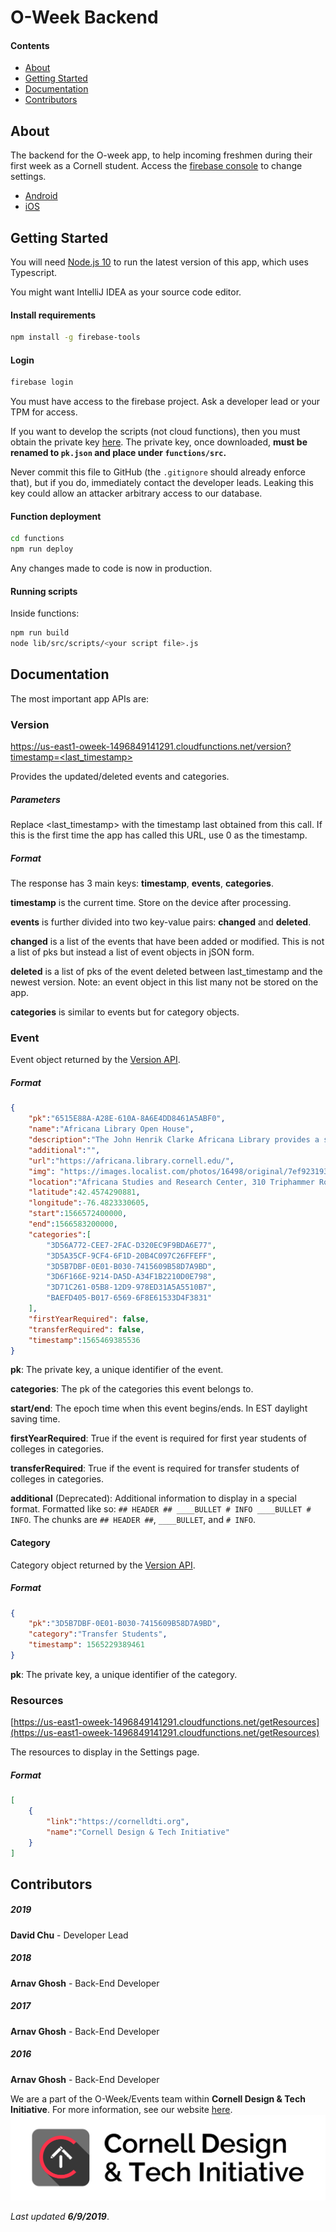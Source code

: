 O-Week Backend
======
#### Contents
  - [About](#about)
  - [Getting Started](#getting-started)
  - [Documentation](#documentation)
  - [Contributors](#contributors)
  
## About
The backend for the O-week app, to help incoming freshmen during their first week as a Cornell student. Access the [firebase console](https://console.firebase.google.com/u/0/project/oweek-1496849141291/overview) to change settings.
- [Android](https://github.com/cornell-dti/o-week-android)
- [iOS](https://github.com/cornell-dti/events-manager-ios)


## Getting Started
You will need [Node.js 10](https://nodejs.org/en/) to run the latest version of this app, which uses Typescript. 

You might want IntelliJ IDEA as your source code editor.

#### Install requirements
```bash
npm install -g firebase-tools
```

#### Login
```bash
firebase login
```

You must have access to the firebase project. Ask a developer lead or your TPM for access.

If you want to develop the scripts (not cloud functions), then you must obtain the private key [here](https://console.firebase.google.com/u/0/project/oweek-1496849141291/settings/serviceaccounts/adminsdk). The private key, once downloaded, **must be renamed to `pk.json` and place under `functions/src`.** 

Never commit this file to GitHub (the `.gitignore` should already enforce that), but if you do, immediately contact the developer leads. Leaking this key could allow an attacker arbitrary access to our database.

#### Function deployment
```bash
cd functions
npm run deploy
```
Any changes made to code is now in production.

#### Running scripts
Inside functions:
```bash
npm run build
node lib/src/scripts/<your script file>.js
```

## Documentation
The most important app APIs are:

### Version
[https://us-east1-oweek-1496849141291.cloudfunctions.net/version?timestamp=<last_timestamp>](https://us-east1-oweek-1496849141291.cloudfunctions.net/version?timestamp=0)

Provides the updated/deleted events and categories.

##### Parameters
Replace <last_timestamp> with the timestamp last obtained from this call. If this is the first time the app has called this URL, use 0 as the timestamp.

##### Format
The response has 3 main keys: **timestamp**, **events**, **categories**. 

**timestamp** is the current time. Store on the device after processing. 

**events** is further divided into two key-value pairs: **changed** and **deleted**.

**changed** is a list of the events that have been added or modified. This is not a 
list of pks but instead a list of event objects in jSON form.

**deleted** is a list of pks of the event deleted between last_timestamp and the newest version. Note: an event object in this list many not be stored on the app.

**categories** is similar to events but for category objects.


### Event
Event object returned by the [Version API](#version).

##### Format
```json
{  
    "pk":"6515E88A-A28E-610A-8A6E4DD8461A5ABF0",
    "name":"Africana Library Open House",
    "description":"The John Henrik Clarke Africana Library provides a special collection focusing on the history and culture of people of African ancestry. The library supports the curriculum of Cornell University’s Africana Studies and Research Center and the Cornell community at large. The library was named in honor of Dr. John Henrik Clarke during the summer of 1985. As a distinguished historian, Dr. Clarke taught courses in Black history at Cornell and was instrumental in establishing the Africana Center’s curriculum in the 1970s. The fall of 2019 marks the 50th anniversary of the founding of Africana. Come and take a tour of the library and the center, and see salient works from our collection.",
    "additional":"",
    "url":"https://africana.library.cornell.edu/",
    "img": "https://images.localist.com/photos/16498/original/7ef9231932f3e8ccaf23dd3f5ae0be4e4984114a.jpg",
    "location":"Africana Studies and Research Center, 310 Triphammer Road",
    "latitude":42.4574290881,
    "longitude":-76.4823330605,
    "start":1566572400000,
    "end":1566583200000,
    "categories":[  
        "3D56A772-CEE7-2FAC-D320EC9F9BDA6E77",
        "3D5A35CF-9CF4-6F1D-20B4C097C26FFEFF",
        "3D5B7DBF-0E01-B030-7415609B58D7A9BD",
        "3D6F166E-9214-DA5D-A34F1B2210D0E798",
        "3D71C261-05B8-12D9-978ED31A5A5510B7",
        "BAEFD405-B017-6569-6F8E61533D4F3831"
    ],
    "firstYearRequired": false,
    "transferRequired": false,
    "timestamp":1565469385536
}
```

**pk**: The private key, a unique identifier of the event.

**categories**: The pk of the categories this event belongs to.

**start/end**: The epoch time when this event begins/ends. In EST daylight saving time.

**firstYearRequired**: True if the event is required for first year students of colleges in categories.

**transferRequired**: True if the event is required for transfer students of colleges in categories.

**additional** (Deprecated): Additional information to display in a special format. Formatted like so: `## HEADER ## ____BULLET # INFO ____BULLET # INFO`. The chunks are `## HEADER ##`, `____BULLET`, and `# INFO`.


#### Category
Category object returned by the [Version API](#version).

##### Format
```json
{  
    "pk":"3D5B7DBF-0E01-B030-7415609B58D7A9BD",
    "category":"Transfer Students",
    "timestamp": 1565229389461
}
```
**pk**: The private key, a unique identifier of the category.

### Resources
[https://us-east1-oweek-1496849141291.cloudfunctions.net/getResources](https://us-east1-oweek-1496849141291.cloudfunctions.net/getResources)

The resources to display in the Settings page.

##### Format
```json
[
    {  
        "link":"https://cornelldti.org",
        "name":"Cornell Design & Tech Initiative"
    }
]
```


## Contributors
##### 2019
**David Chu** - Developer Lead
##### 2018
**Arnav Ghosh** - Back-End Developer
##### 2017
**Arnav Ghosh** - Back-End Developer
##### 2016
**Arnav Ghosh** - Back-End Developer

We are a part of the O-Week/Events team within **Cornell Design & Tech Initiative**. For more information, see our website [here](https://cornelldti.org/).
<img src="https://raw.githubusercontent.com/cornell-dti/design/master/Branding/Wordmark/Dark%20Text/Transparent/Wordmark-Dark%20Text-Transparent%403x.png">

_Last updated **6/9/2019**_.